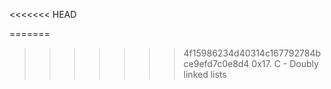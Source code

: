 <<<<<<< HEAD

=======
>>>>>>> 4f15986234d40314c167792784bce9efd7c0e8d4
0x17. C - Doubly linked lists
